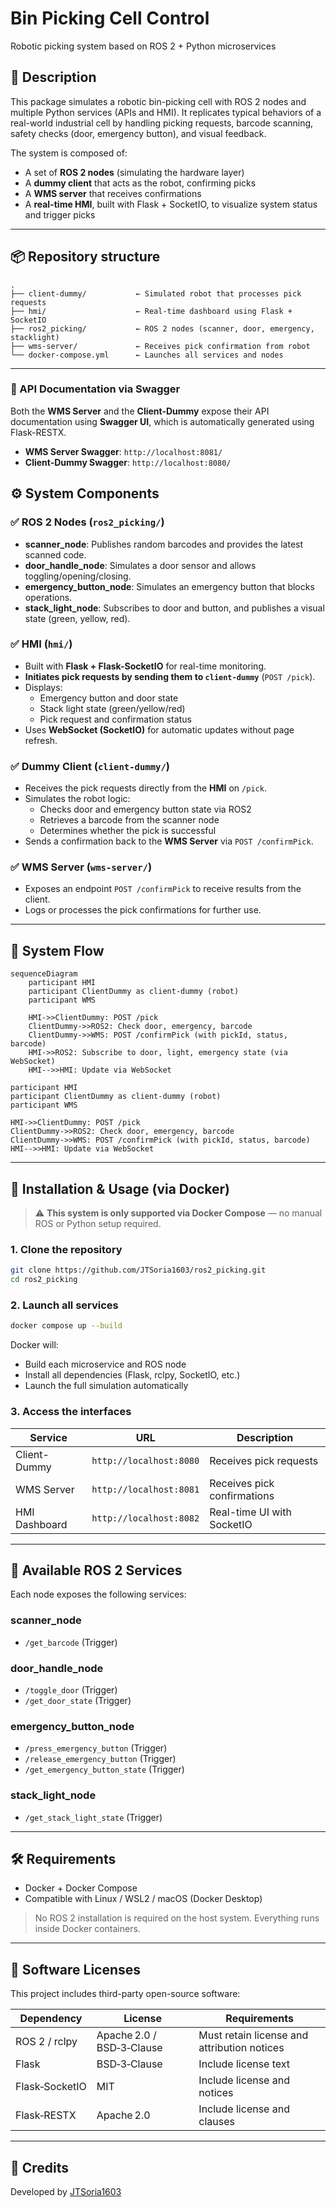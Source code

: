 # Bin Picking Cell Control

Robotic picking system based on ROS 2 + Python microservices

## 🧩 Description

This package simulates a robotic bin-picking cell with ROS 2 nodes and multiple Python services (APIs and HMI). It replicates typical behaviors of a real-world industrial cell by handling picking requests, barcode scanning, safety checks (door, emergency button), and visual feedback.

The system is composed of:

- A set of **ROS 2 nodes** (simulating the hardware layer)
- A **dummy client** that acts as the robot, confirming picks
- A **WMS server** that receives confirmations
- A **real-time HMI**, built with Flask + SocketIO, to visualize system status and trigger picks

---

## 📦 Repository structure

```
.
├── client-dummy/           ← Simulated robot that processes pick requests
├── hmi/                    ← Real-time dashboard using Flask + SocketIO
├── ros2_picking/           ← ROS 2 nodes (scanner, door, emergency, stacklight)
├── wms-server/             ← Receives pick confirmation from robot
└── docker-compose.yml      ← Launches all services and nodes
```

---


### 📘 API Documentation via Swagger

Both the **WMS Server** and the **Client-Dummy** expose their API documentation using **Swagger UI**, which is automatically generated using Flask-RESTX.

- **WMS Server Swagger**: `http://localhost:8081/`
- **Client-Dummy Swagger**: `http://localhost:8080/`


## ⚙️ System Components

### ✅ ROS 2 Nodes (`ros2_picking/`)

- **scanner_node**: Publishes random barcodes and provides the latest scanned code.
- **door_handle_node**: Simulates a door sensor and allows toggling/opening/closing.
- **emergency_button_node**: Simulates an emergency button that blocks operations.
- **stack_light_node**: Subscribes to door and button, and publishes a visual state (green, yellow, red).

### ✅ HMI (`hmi/`)

- Built with **Flask + Flask-SocketIO** for real-time monitoring.
- **Initiates pick requests by sending them to `client-dummy`** (`POST /pick`).
- Displays:
  - Emergency button and door state
  - Stack light state (green/yellow/red)
  - Pick request and confirmation status
- Uses **WebSocket (SocketIO)** for automatic updates without page refresh.

### ✅ Dummy Client (`client-dummy/`)

- Receives the pick requests directly from the **HMI** on `/pick`.
- Simulates the robot logic:
  - Checks door and emergency button state via ROS2
  - Retrieves a barcode from the scanner node
  - Determines whether the pick is successful
- Sends a confirmation back to the **WMS Server** via `POST /confirmPick`.

### ✅ WMS Server (`wms-server/`)

- Exposes an endpoint `POST /confirmPick` to receive results from the client.
- Logs or processes the pick confirmations for further use.

---

## 🔁 System Flow

```mermaid
sequenceDiagram
    participant HMI
    participant ClientDummy as client-dummy (robot)
    participant WMS

    HMI->>ClientDummy: POST /pick
    ClientDummy->>ROS2: Check door, emergency, barcode
    ClientDummy->>WMS: POST /confirmPick (with pickId, status, barcode)
    HMI->>ROS2: Subscribe to door, light, emergency state (via WebSocket)
    HMI-->>HMI: Update via WebSocket
```
    participant HMI
    participant ClientDummy as client-dummy (robot)
    participant WMS

    HMI->>ClientDummy: POST /pick
    ClientDummy->>ROS2: Check door, emergency, barcode
    ClientDummy->>WMS: POST /confirmPick (with pickId, status, barcode)
    HMI-->>HMI: Update via WebSocket

---

## 🚀 Installation & Usage (via Docker)

> ⚠️ **This system is only supported via Docker Compose** — no manual ROS or Python setup required.

### 1. Clone the repository

```bash
git clone https://github.com/JTSoria1603/ros2_picking.git
cd ros2_picking
```

### 2. Launch all services

```bash
docker compose up --build
```

Docker will:
- Build each microservice and ROS node
- Install all dependencies (Flask, rclpy, SocketIO, etc.)
- Launch the full simulation automatically

### 3. Access the interfaces

| Service         | URL                     | Description                    |
|-----------------|-------------------------|--------------------------------|
| Client-Dummy    | `http://localhost:8080` | Receives pick requests         |
| WMS Server      | `http://localhost:8081` | Receives pick confirmations    |
| HMI Dashboard   | `http://localhost:8082` | Real-time UI with SocketIO     |

---

## 📡 Available ROS 2 Services

Each node exposes the following services:

### scanner_node
- `/get_barcode` (Trigger)

### door_handle_node
- `/toggle_door` (Trigger)
- `/get_door_state` (Trigger)

### emergency_button_node
- `/press_emergency_button` (Trigger)
- `/release_emergency_button` (Trigger)
- `/get_emergency_button_state` (Trigger)

### stack_light_node
- `/get_stack_light_state` (Trigger)

---

## 🛠 Requirements

- Docker + Docker Compose
- Compatible with Linux / WSL2 / macOS (Docker Desktop)

> No ROS 2 installation is required on the host system. Everything runs inside Docker containers.

---

## 🧾 Software Licenses

This project includes third-party open-source software:

| Dependency        | License                    | Requirements                              |
|-------------------|----------------------------|-------------------------------------------|
| ROS 2 / rclpy     | Apache 2.0 / BSD‑3‑Clause  | Must retain license and attribution notices |
| Flask             | BSD‑3‑Clause               | Include license text                      |
| Flask‑SocketIO    | MIT                        | Include license and notices               |
| Flask‑RESTX       | Apache 2.0                 | Include license and clauses               |

---

## 🙌 Credits

Developed by [JTSoria1603](https://github.com/JTSoria1603)


